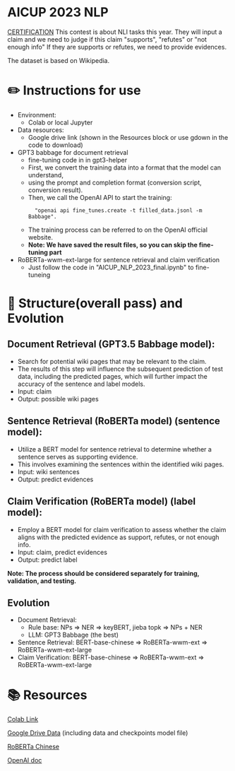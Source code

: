 # AICUP 2023 NLP
[CERTIFICATION](https://global.turingcerts.com/en/co/cert?hash=0xaf93e0a5adacb3e964943edc2363fd9c1182eada32d36549cac81a592771017d0000)
This contest is about NLI tasks this year.
They will input a claim and we need to judge if this claim "supports", "refutes" or "not enough info"
If they are supports or refutes, we need to provide evidences.

The dataset is based on Wikipedia.

# :pencil2: Instructions for use
* Environment: 
  * Colab or local Jupyter
* Data resources:
  * Google drive link (shown in the Resources block or use gdown in the code to download)
* GPT3 babbage for document retrieval
  * fine-tuning code in in gpt3-helper
  * First, we convert the training data into a format that the model can understand, 
  * using the prompt and completion format (conversion script, conversion result). 
  * Then, we call the OpenAI API to start the training: 
    ``` shell
      "openai api fine_tunes.create -t filled_data.jsonl -m Babbage". 
    ```
  * The training process can be referred to on the OpenAI official website.
  * **Note: We have saved the result files, so you can skip the fine-tuning part**
* RoBERTa-wwm-ext-large for sentence retrieval and claim verification
  * Just follow the code in "AICUP_NLP_2023_final.ipynb" to fine-tuneing

# :triangular_ruler: Structure(overall pass) and Evolution

## Document Retrieval (GPT3.5 Babbage model):
* Search for potential wiki pages that may be relevant to the claim.
* The results of this step will influence the subsequent prediction of test data, including the predicted pages, which will further impact the accuracy of the sentence and label models.
* Input: claim
* Output: possible wiki pages

## Sentence Retrieval (RoBERTa model) (sentence model):
* Utilize a BERT model for sentence retrieval to determine whether a sentence serves as supporting evidence.
* This involves examining the sentences within the identified wiki pages.
* Input: wiki sentences
* Output: predict evidences

## Claim Verification (RoBERTa model) (label model):
* Employ a BERT model for claim verification to assess whether the claim aligns with the predicted evidence as support, refutes, or not enough info.
* Input: claim, predict evidences
* Output: predict label

**Note: The process should be considered separately for training, validation, and testing.**

## Evolution
* Document Retrieval:
  * Rule base: NPs => NER => keyBERT, jieba topk => NPs + NER
  * LLM: GPT3 Babbage (the best)
* Sentence Retrieval: BERT-base-chinese =>  RoBERTa-wwm-ext => RoBERTa-wwm-ext-large
* Claim Verification: BERT-base-chinese =>  RoBERTa-wwm-ext => RoBERTa-wwm-ext-large

# :books: Resources
[Colab Link](https://colab.research.google.com/drive/1LFZKq-gYclWj1r8bbeeBwTmGLjfnyh2a?authuser=1#scrollTo=mHniOctr4AU4)

[Google Drive Data](https://drive.google.com/drive/u/1/folders/1MR8iSpJSNnaVbnZYw2Mrf0Pf0MFrU6VB) (including data and checkpoints model file)

[RoBERTa Chinese](https://github.com/ymcui/Chinese-BERT-wwm)

[OpenAI doc](https://platform.openai.com/docs/guides/fine-tuning)

